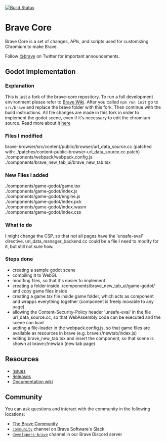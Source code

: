 [![Build Status](https://travis-ci.org/brave/brave-core.svg?branch=master)](https://travis-ci.org/brave/brave-core)

# Brave Core

Brave Core is a set of changes, APIs, and scripts used for customizing Chromium to make Brave.

Follow [@brave](https://twitter.com/brave) on Twitter for important
announcements.

## Godot Implementation

### Explanation

This is just a fork of the brave-core repository. To run a full development environment please refer to [Brave Wiki](https://github.com/brave/brave-browser/wiki).
After you called `npm run init` go to `src/brave` and replace the brave folder with this fork. Then continue with the build instructions.
All file changes are made in this fork in order to implement the godot scene, even if it's necessary to edit the chromium source.
Read more about it [here](https://github.com/brave/brave-browser/wiki/Patching-Chromium)

### Files I modified

brave-browser/src/content/public/browser/url_data_source.cc (patched with: ./patches/content-public-browser-url_data_source.cc.patch)  
./components/webpack/webpack.config.js  
./components/brave_new_tab_ui/brave_new_tab.tsx

### New Files I added

./components/game-godot/game.tsx  
./components/game-godot/index.js  
./components/game-godot/engine.js  
./components/game-godot/index.pck  
./components/game-godot/index.wasm  
./components/game-godot/index.css

### What to do

I might change the CSP, so that not all pages have the 'unsafe-eval' directive. url_data_manager_backend.cc could be a file I need to modify for it, but still not sure how.

### Steps done

- creating a sample godot scene
- compiling it to WebGL
- modifing files, so that it's easier to implement
- creating a folder inside ./components/brave_new_tab_ui/game-godot/ and copy game files inside
- creating a game.tsx file inside game folder, which acts as component and wrapps everything together (component is freely movable to any page)
- allowing the Content-Security-Policy header 'unsafe-eval' in the file url_data_source.cc, so that WebAssembly code can be executed and the scene can load
- adding a file-loader in the webpack.config.js, so that game files are available as resources in brave (e.g. brave://newtab/index.js)
- editing brave_new_tab.tsx and insert the component, so that scene is shown at brave://newtab (new tab page)

## Resources

- [Issues](https://github.com/brave/brave-browser/issues)
- [Releases](https://github.com/brave/brave-browser/releases)
- [Documentation wiki](https://github.com/brave/brave-browser/wiki)

## Community

You can ask questions and interact with the community in the following
locations:

- [The Brave Community](https://community.brave.com/)
- [`community`](https://bravesoftware.slack.com) channel on Brave Software's Slack
- [`developers-brave`](https://discord.gg/k57tYrS) channel in our Brave Discord server
